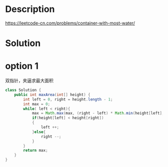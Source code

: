 # Description

https://leetcode-cn.com/problems/container-with-most-water/

# Solution

# option 1

双指针，夹逼求最大面积

```java
class Solution {
    public int maxArea(int[] height) {
        int left = 0, right = height.length - 1;
        int max = 0;
        while( left < right){
            max = Math.max(max, (right - left) * Math.min(height[left], height[right]));
            if(height[left] < height[right])
            {
                left ++;
            }else{
                right --;
            }
        }
        return max;
    }
}
```

